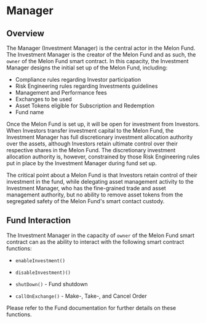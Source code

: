 # Manager

## Overview
The Manager (Investment Manager) is the central actor in the Melon Fund. The Investment Manager is the creator of the Melon Fund and as such, the `owner` of the Melon Fund smart contract. In this capacity, the Investment Manager designs the initial set up of the Melon Fund, including:

- Compliance rules regarding Investor participation
- Risk Engineering rules regarding Investments guidelines
- Management and Performance fees
- Exchanges to be used
- Asset Tokens eligible for Subscription and Redemption
- Fund name

Once the Melon Fund is set up, it will be open for investment from Investors. When Investors transfer investment capital to the Melon Fund, the Investment Manager has full discretionary investment allocation authority over the assets, although Investors retain ultimate control over their respective shares in the Melon Fund. The discretionary investment allocation authority is, however, constrained by those Risk Engineering rules put in place by the Investment Manager during fund set up.

The critical point about a Melon Fund is that Investors retain control of their investment in the fund, while delegating asset management activity to the Investment Manager, who has the fine-grained trade and asset management authority, but no ability to remove asset tokens from the segregated safety of the Melon Fund's smart contact custody.

## Fund Interaction
The Investment Manager in the capacity of  `owner` of the Melon Fund smart contract can as the ability to interact with the following smart contract functions: 

- `enableInvestment()`

- `disableInvestment)()`

- `shutDown()` - Fund shutdown

- `callOnExchange()` - Make-, Take-, and Cancel Order

Please refer to the Fund documentation for further details on these functions.
